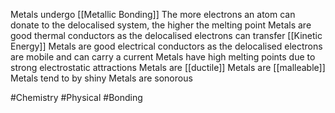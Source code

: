 Metals undergo [[Metallic Bonding]]
The more electrons an atom can donate to the delocalised system, the higher the melting point
Metals are good thermal conductors as the delocalised electrons can transfer [[Kinetic Energy]]
Metals are good electrical conductors as the delocalised electrons are mobile and can carry a current
Metals have high melting points due to strong electrostatic attractions
Metals are [[ductile]]
Metals are [[malleable]]
Metals tend to by shiny
Metals are sonorous

#Chemistry #Physical #Bonding 
